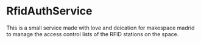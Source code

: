# RfidAuthService
This is a small service made with love and deication for makespace madrid to manage the access control lists of the RFID stations on the space. 
